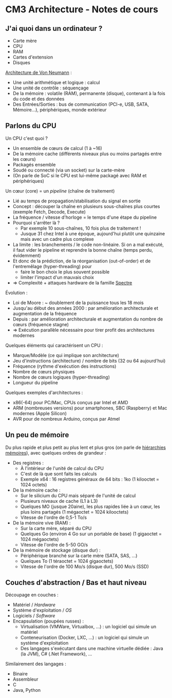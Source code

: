# CM3 Architecture - Notes de cours

## J'ai quoi dans un ordinateur ?

- Carte mère
- CPU
- RAM
- Cartes d'extension
- Disques

[Architecture de Von Neumann](https://fr.wikipedia.org/wiki/Architecture_de_von_Neumann) :

- Une unité arithmétique et logique : calcul
- Une unité de contrôle : séquençage
- De la mémoire : volatile (RAM), permanente (disque), contenant à la fois du code et des données
- Des Entrées/Sorties : bus de communication (PCI-e, USB, SATA, Mémoire...), périphériques, monde extérieur

## Parlons du CPU

Un CPU c'est quoi ?

- Un ensemble de cœurs de calcul (1 à ~16)
- De la mémoire cache (différents niveaux plus ou moins partagés entre les cœurs)
- Packagés ensemble
- Soudé ou connecté (via un socket) sur la carte-mère
- (On parle de SoC si le CPU est lui-même packagé avec RAM et périphériques)

Un cœur (core) = un _pipeline_ (chaîne de traitement)

- Lié au temps de propagation/stabilisation du signal en sortie
- Concept : découper la chaîne en plusieurs sous-chaînes plus courtes (exemple Fetch, Decode, Execute)
- La fréquence / vitesse d'horloge = le temps d'une étape du pipeline
- Pourquoi s'arrêter là ?
  - Par exemple 10 sous-chaînes, 10 fois plus de traitement !
  - Jusque 31 chez Intel à une époque, aujourd'hui plutôt une quinzaine mais avec un cadre plus complexe
- La limite : les branchements / le code non-linéaire. Si on a mal exécuté, il faut vider le pipeline et reprendre la bonne chaîne (temps perdu, évidemment)
- Et donc de la prédiction, de la réorganisation (out-of-order) et de l'entremêlage (hyper-threading) pour
  - faire le bon choix le plus souvent possible
  - limiter l'impact d'un mauvais choix
- => Complexité + attaques hardware de la famille [Spectre](<https://fr.wikipedia.org/wiki/Spectre_(vuln%C3%A9rabilit%C3%A9)>)

Évolution :

- Loi de Moore : ~ doublement de la puissance tous les 18 mois
- Jusqu'au début des années 2000 : par amélioration architecturale et augmentation de la fréquence
- Depuis : par amélioration architecturale et augmentation du nombre de cœurs (fréquence stagne)
- => Exécution parallèle nécessaire pour tirer profit des architectures modernes

Quelques éléments qui caractérisent un CPU :

- Marque/Modèle (ce qui implique son architecture)
- Jeu d'instructions (architecture) / nombre de bits (32 ou 64 aujourd'hui)
- Fréquence (rythme d'exécution des instructions)
- Nombre de cœurs physiques
- Nombre de cœurs logiques (hyper-threading)
- Longueur du pipeline

Quelques exemples d'architectures :

- x86(-64) pour PC/Mac, CPUs conçus par Intel et AMD
- ARM (nombreuses versions) pour smartphones, SBC (Raspberry) et Mac modernes (Apple Silicon)
- AVR pour de nombreux Arduino, conçus par Atmel

## Un peu de mémoire

Du plus rapide et plus petit au plus lent et plus gros (on parle de [hiérarchies mémoires](https://fr.wikipedia.org/wiki/Hi%C3%A9rarchie_de_m%C3%A9moire)), avec quelques ordres de grandeur :

- Des registres :
  - À l'intérieur de l'unité de calcul du CPU
  - C'est de là que sont faits les calculs
  - Exemple x64 : 16 registres généraux de 64 bits : 1ko (1 kilooctet = 1024 octets)
- De la mémoire cache :
  - Sur le silicium du CPU mais séparé de l'unité de calcul
  - Plusieurs niveaux de cache (L1 à L3)
  - Quelques MO (jusque 20aine), les plus rapides liée à un cœur, les plus loins partagés (1 mégaoctet = 1024 kilooctets)
  - Vitesse de l'ordre de 0,5-1 To/s
- De la mémoire vive (RAM) :
  - Sur la carte mère, séparé du CPU
  - Quelques Go (environ 4 Go sur un portable de base) (1 gigaoctet = 1024 mégaoctets)
  - Vitesse de l'ordre de 5-50 GO/s
- De la mémoire de stockage (disque dur) :
  - Périphérique branché sur la carte mère (SATA, SAS, ...)
  - Quelques To (1 téraoctet = 1024 gigaoctets)
  - Vitesse de l'ordre de 100 Mo/s (disque dur), 500 Mo/s (SSD)

## Couches d'abstraction / Bas et haut niveau

Découpage en couches :

- Matériel / _Hardware_
- Système d'exploitation / _OS_
- Logiciels / _Software_
- Encapsulation (poupées russes) :
  - Virtualisation (VMWare, Virtualbox, ...) : un logiciel qui simule un matériel
  - Conteneurisation (Docker, LXC, ...) : un logiciel qui simule un système d'exploitation
  - Des langages s'exécutant dans une machine virtuelle dédiée : Java (la JVM), C# (.Net Framework), ...

Similairement des langages :

- Binaire
- Assembleur
- C
- Java, Python
